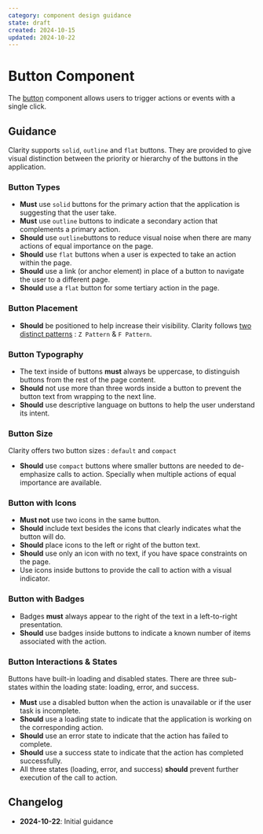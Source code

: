 ```yaml
---
category: component design guidance
state: draft
created: 2024-10-15
updated: 2024-10-22
---
```


# Button Component

The [button](https://clarity.design/documentation/button) component allows users to trigger actions or events with a single click.

## Guidance

Clarity supports `solid`, `outline` and `flat` buttons. They are provided to give visual distinction between the priority or hierarchy of the buttons in the application.

### Button Types

- **Must** use `solid` buttons for the primary action that the application is suggesting that the user take.
- **Must** use `outline` buttons to indicate a secondary action that complements a primary action.
- **Should** use `outline`buttons to reduce visual noise when there are many actions of equal importance on the page.
- **Should** use `flat` buttons when a user is expected to take an action within the page.
- **Should** use a link (or anchor element) in place of a button to navigate the user to a different page.
- **Should** use a `flat` button for some tertiary action in the page.
 
### Button Placement

- **Should** be positioned to help increase their visibility. Clarity follows [two distinct patterns](https://clarity.design/documentation/button#placement) : `Z Pattern` & `F Pattern`.

### Button Typography

- The text inside of buttons **must** always be uppercase, to distinguish buttons from the rest of the page content.
- **Should** not use more than three words inside a button to prevent the button text from wrapping to the next line.
- **Should** use descriptive language on buttons to help the user understand its intent.

### Button Size

Clarity offers two button sizes : `default` and `compact` 

- **Should** use `compact` buttons where smaller buttons are needed to de-emphasize calls to action. Specially when multiple actions of equal importance are available.

### Button with Icons

- **Must not** use two icons in the same button.
- **Should** include text besides the icons that clearly indicates what the button will do.
- **Should** place icons to the left or right of the button text.
- **Should** use only an icon with no text, if you have space constraints on the page.
- Use icons inside buttons to provide the call to action with a visual indicator.

### Button with Badges

- Badges **must** always appear to the right of the text in a left-to-right presentation.
- **Should** use badges inside buttons to indicate a known number of items associated with the action.

### Button Interactions & States

Buttons have built-in loading and disabled states. There are three sub-states within the loading state: loading, error, and success.

- **Must** use a disabled button when the action is unavailable or if the user task is incomplete.
- **Should** use a loading state to indicate that the application is working on the corresponding action.
- **Should** use an error state to indicate that the action has failed to complete.
- **Should** use a success state to indicate that the action has completed successfully.
- All three states (loading, error, and success) **should** prevent further execution of the call to action.

## Changelog

- **2024-10-22**: Initial guidance